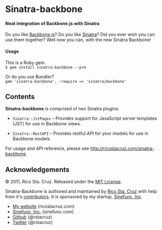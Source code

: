 # Sinatra-backbone
#### Neat integration of Backbone.js with Sinatra

Do you like [Backbone.js][bb]? Do you like [Sinatra][sn]? Did you ever wish you 
can use them together? Well now you can, with the new Sinatra Backbone!

[bb]: http://documentcloud.github.com/backbone/
[sn]: http://sinatrarb.com

#### Usage

This is a Ruby gem.  
`$ gem install sinatra-backbone --pre`

Or do you use Bundler?  
`gem 'sinatra-backbone', :require => 'sinatra/backbone'`

Contents
--------

__Sinatra-backbone__ is comprised of two Sinatra plugins:

 * `Sinatra::JstPages` – Provides support for JavaScript server templates (JST) 
  for use in Backbone views.

 * `Sinatra::RestAPI` – Provides restful API for your models for use in Backbone 
 models.

For usage and API reference, please see http://ricostacruz.com/sinatra-backbone.  
[](#api_reference)

Acknowledgements
----------------

© 2011, Rico Sta. Cruz. Released under the [MIT 
License](http://www.opensource.org/licenses/mit-license.php).

Sinatra-Backbone is authored and maintained by [Rico Sta. Cruz][rsc] with help 
from it's [contributors][c]. It is sponsored by my startup, [Sinefunc, Inc][sf].

 * [My website](http://ricostacruz.com) (ricostacruz.com)
 * [Sinefunc, Inc.](http://sinefunc.com) (sinefunc.com)
 * [Github](http://github.com/rstacruz) (@rstacruz)
 * [Twitter](http://twitter.com/rstacruz) (@rstacruz)

[rsc]: http://ricostacruz.com
[c]:   http://github.com/rstacruz/xxxxx
[sf]:  http://sinefunc.com
